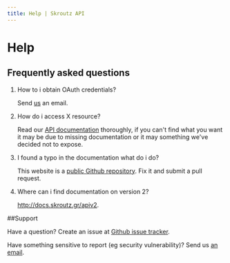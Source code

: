 ```yaml
---
title: Help | Skroutz API
---
```


  <h1>Help</h1>


## Frequently asked questions

<ol>
  <li>
    <p class="question">How to i obtain OAuth credentials?</p>
    <p class="answer">Send <a href="mailto:api@skroutz.gr">us</a> an email.</p>
  </li>
  <li>
    <p class="question">How do i access X resource?</p>
    <p class="answer">Read our <a href="<%= relative_path_to('/v3') %>">API documentation</a>
thoroughly, if you can't find what you want it may be due to missing documentation or it may something we've decided not to expose.</p>
  </li>
  <li>
    <p class="question">I found a typo in the documentation what do i do?</p>
    <p class="answer">
      This website is a <a href="https://github.com/skroutz/developer.skroutz.gr">public Github repository</a>. 
      Fix it and submit a pull request.
    </p>
  </li>
  <li>
    <p class="question">Where can i find documentation on version 2?</p>
    <p class="answer">
      <a href="http://docs.skroutz.gr/apiv2">http://docs.skroutz.gr/apiv2</a>. 
    </p>
  </li>
</ol>

##Support


<p>
  Have a question? Create an issue at 
  <a href="https://github.com/skroutz/developer.skroutz.gr/issue">Github
issue tracker</a>.
</p>
<p>
  Have something sensitive to report (eg security vulnerability)? Send us
  <a href="mailto:api@skroutz.gr">an email</a>.
</p>
